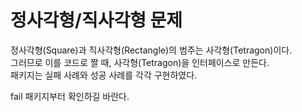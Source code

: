 # 정사각형/직사각형 문제
정사각형(Square)과 직사각형(Rectangle)의 범주는 사각형(Tetragon)이다.  
그러므로 이를 코드로 짤 때, 사각형(Tetragon)을 인터페이스로 만든다.  
패키지는 실패 사례와 성공 사례를 각각 구현하였다.

fail 패키지부터 확인하길 바란다.